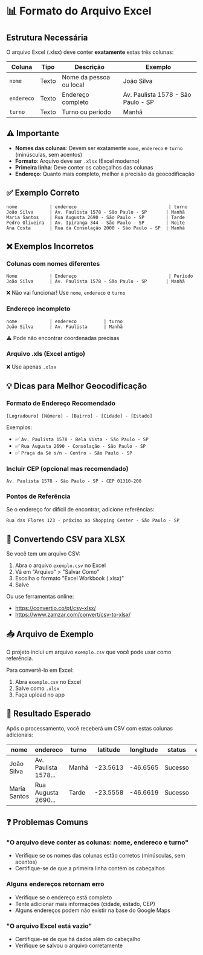 # 📊 Formato do Arquivo Excel

## Estrutura Necessária

O arquivo Excel (.xlsx) deve conter **exatamente** estas três colunas:

| Coluna | Tipo | Descrição | Exemplo |
|--------|------|-----------|---------|
| `nome` | Texto | Nome da pessoa ou local | João Silva |
| `endereco` | Texto | Endereço completo | Av. Paulista 1578 - São Paulo - SP |
| `turno` | Texto | Turno ou período | Manhã |

## ⚠️ Importante

- **Nomes das colunas**: Devem ser exatamente `nome`, `endereco` e `turno` (minúsculas, sem acentos)
- **Formato**: Arquivo deve ser `.xlsx` (Excel moderno)
- **Primeira linha**: Deve conter os cabeçalhos das colunas
- **Endereço**: Quanto mais completo, melhor a precisão da geocodificação

## ✅ Exemplo Correto

```
nome            | endereco                                  | turno
João Silva      | Av. Paulista 1578 - São Paulo - SP       | Manhã
Maria Santos    | Rua Augusta 2690 - São Paulo - SP        | Tarde
Pedro Oliveira  | Av. Ipiranga 344 - São Paulo - SP        | Noite
Ana Costa       | Rua da Consolação 2000 - São Paulo - SP  | Manhã
```

## ❌ Exemplos Incorretos

### Colunas com nomes diferentes
```
Nome            | Endereço                                  | Período
João Silva      | Av. Paulista 1578 - São Paulo - SP       | Manhã
```
❌ Não vai funcionar! Use `nome`, `endereco` e `turno`

### Endereço incompleto
```
nome            | endereco          | turno
João Silva      | Av. Paulista      | Manhã
```
⚠️ Pode não encontrar coordenadas precisas

### Arquivo .xls (Excel antigo)
❌ Use apenas `.xlsx`

## 💡 Dicas para Melhor Geocodificação

### Formato de Endereço Recomendado
```
[Logradouro] [Número] - [Bairro] - [Cidade] - [Estado]
```

Exemplos:
- ✅ `Av. Paulista 1578 - Bela Vista - São Paulo - SP`
- ✅ `Rua Augusta 2690 - Consolação - São Paulo - SP`
- ✅ `Praça da Sé s/n - Centro - São Paulo - SP`

### Incluir CEP (opcional mas recomendado)
```
Av. Paulista 1578 - São Paulo - SP - CEP 01310-200
```

### Pontos de Referência
Se o endereço for difícil de encontrar, adicione referências:
```
Rua das Flores 123 - próximo ao Shopping Center - São Paulo - SP
```

## 🔄 Convertendo CSV para XLSX

Se você tem um arquivo CSV:

1. Abra o arquivo `exemplo.csv` no Excel
2. Vá em "Arquivo" > "Salvar Como"
3. Escolha o formato "Excel Workbook (.xlsx)"
4. Salve

Ou use ferramentas online:
- https://convertio.co/pt/csv-xlsx/
- https://www.zamzar.com/convert/csv-to-xlsx/

## 📥 Arquivo de Exemplo

O projeto inclui um arquivo `exemplo.csv` que você pode usar como referência.

Para convertê-lo em Excel:
1. Abra `exemplo.csv` no Excel
2. Salve como `.xlsx`
3. Faça upload no app

## 🎯 Resultado Esperado

Após o processamento, você receberá um CSV com estas colunas adicionais:

| nome | endereco | turno | latitude | longitude | status | erro |
|------|----------|-------|----------|-----------|--------|------|
| João Silva | Av. Paulista 1578... | Manhã | -23.5613 | -46.6565 | Sucesso | |
| Maria Santos | Rua Augusta 2690... | Tarde | -23.5558 | -46.6619 | Sucesso | |

## ❓ Problemas Comuns

### "O arquivo deve conter as colunas: nome, endereco e turno"
- Verifique se os nomes das colunas estão corretos (minúsculas, sem acentos)
- Certifique-se de que a primeira linha contém os cabeçalhos

### Alguns endereços retornam erro
- Verifique se o endereço está completo
- Tente adicionar mais informações (cidade, estado, CEP)
- Alguns endereços podem não existir na base do Google Maps

### "O arquivo Excel está vazio"
- Certifique-se de que há dados além do cabeçalho
- Verifique se salvou o arquivo corretamente
